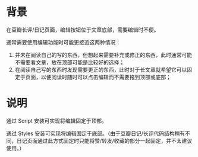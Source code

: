 # 背景

在豆瓣长评/日记页面，编辑按钮位于文章底部，需要编辑时不便。

通常需要使用编辑功能时可能更接近这两种情况：

1. 并未在阅读自己的写的东西，但想起来需要补充或修正的东西，此时通常可能不需要看文章，放在顶部可能是比较好的选择；
2. 在阅读自己写的东西时发现需要更正的东西，此时对于长文章就希望它可以固定于页面，以便阅读时随时可以点击编辑而不需要拖到顶部或底部；

# 说明

通过 Script 安装可实现将编辑固定于顶部。

通过 Styles 安装可实现将编辑固定于底部。（由于豆瓣日记/长评代码结构稍有不同，日记页面通过此方式固定时只能将赞/转发/收藏的部分一起固定，并不太建议使用。）
